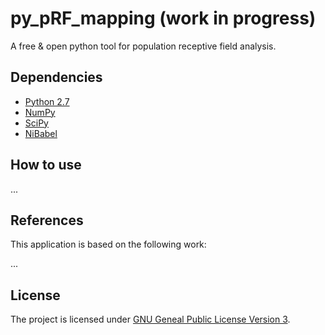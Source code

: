 # py_pRF_mapping (work in progress)
A free & open python tool for population receptive field analysis.

## Dependencies

- [Python 2.7](https://www.python.org/download/releases/2.7/)
- [NumPy](http://www.numpy.org/)
- [SciPy](http://www.scipy.org/)
- [NiBabel](http://nipy.org/nibabel/)

## How to use

...

## References
This application is based on the following work:

...


## License

The project is licensed under [GNU Geneal Public License Version 3](http://www.gnu.org/licenses/gpl.html).
